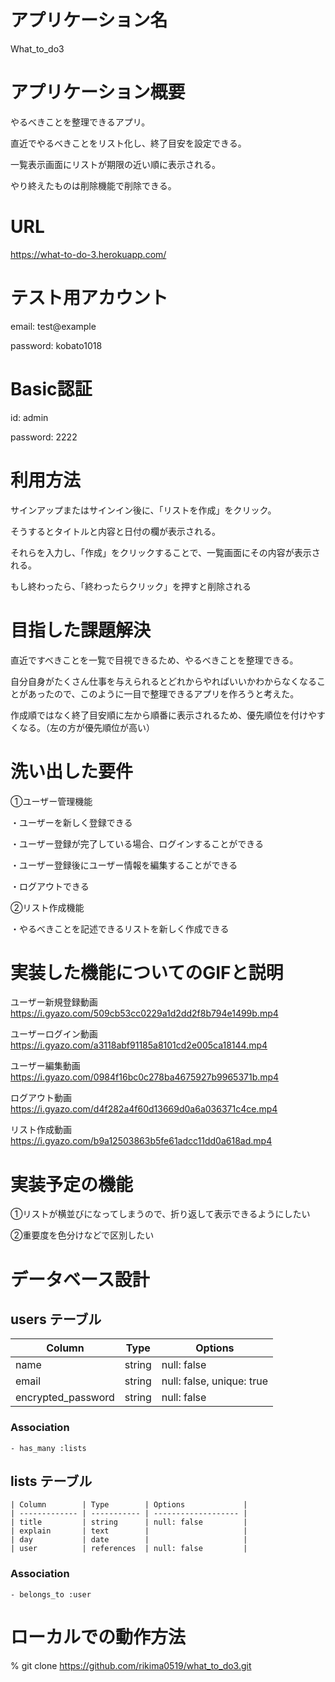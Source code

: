 # アプリケーション名	

What_to_do3

# アプリケーション概要

やるべきことを整理できるアプリ。

直近でやるべきことをリスト化し、終了目安を設定できる。

一覧表示画面にリストが期限の近い順に表示される。


やり終えたものは削除機能で削除できる。

# URL
https://what-to-do-3.herokuapp.com/


# テスト用アカウント

email: test@example

password: kobato1018


# Basic認証

id: admin

password: 2222


# 利用方法
 サインアップまたはサインイン後に、「リストを作成」をクリック。

 そうするとタイトルと内容と日付の欄が表示される。

 それらを入力し、「作成」をクリックすることで、一覧画面にその内容が表示される。

 もし終わったら、「終わったらクリック」を押すと削除される


# 目指した課題解決
 直近ですべきことを一覧で目視できるため、やるべきことを整理できる。

 自分自身がたくさん仕事を与えられるとどれからやればいいかわからなくなることがあったので、このように一目で整理できるアプリを作ろうと考えた。

 作成順ではなく終了目安順に左から順番に表示されるため、優先順位を付けやすくなる。（左の方が優先順位が高い）


# 洗い出した要件
 ①ユーザー管理機能

 ・ユーザーを新しく登録できる

 ・ユーザー登録が完了している場合、ログインすることができる

 ・ユーザー登録後にユーザー情報を編集することができる

 ・ログアウトできる


 ②リスト作成機能

 ・やるべきことを記述できるリストを新しく作成できる
 
# 実装した機能についてのGIFと説明

ユーザー新規登録動画
 https://i.gyazo.com/509cb53cc0229a1d2dd2f8b794e1499b.mp4

ユーザーログイン動画
 https://i.gyazo.com/a3118abf91185a8101cd2e005ca18144.mp4

ユーザー編集動画
 https://i.gyazo.com/0984f16bc0c278ba4675927b9965371b.mp4

ログアウト動画
https://i.gyazo.com/d4f282a4f60d13669d0a6a036371c4ce.mp4

リスト作成動画
https://i.gyazo.com/b9a12503863b5fe61adcc11dd0a618ad.mp4


# 実装予定の機能
①リストが横並びになってしまうので、折り返して表示できるようにしたい

②重要度を色分けなどで区別したい


# データベース設計


  ## users テーブル

   | Column             | Type    | Options                   |
   | ------------------ | ------- | ------------------------- |
   | name               | string  | null: false               |
   | email              | string  | null: false, unique: true |
   | encrypted_password | string  | null: false               |


   ### Association

    - has_many :lists

   ##  lists テーブル

    | Column        | Type        | Options             |
    | ------------- | ----------- | ------------------- |
    | title         | string      | null: false         |
    | explain       | text        |                     |
    | day           | date        |                     |
    | user          | references  | null: false         |

   ### Association

    - belongs_to :user


# ローカルでの動作方法
  % git clone https://github.com/rikima0519/what_to_do3.git

